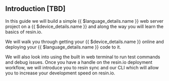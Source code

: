 ## Introduction [TBD]

In this guide we will build a simple {{ $language_details.name }} web server project on a {{ $device_details.name }} and along the way you will learn the basics of resin.io.

We will walk you through getting your {{ $device_details.name }} online and deploying your {{ $language_details.name }} code to it.

We will also look into using the built in web terminal to run test commands and debug issues. Once you have a handle on the resin.io deployment workflow, we will introduce you to resin sync and our CLI which will allow you to increase your development speed on resin.io.
